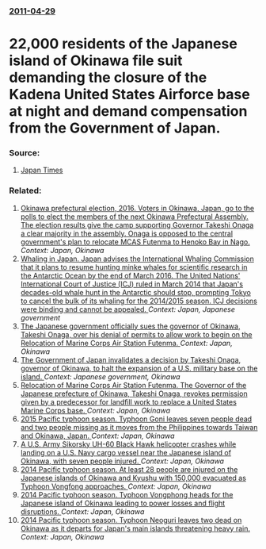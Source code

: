 ### [2011-04-29](/news/2011/04/29/index.md)

# 22,000 residents of the Japanese island of Okinawa file suit demanding the closure of the Kadena United States Airforce base at night and demand compensation from the Government of Japan. 




### Source:

1. [Japan Times](http://search.japantimes.co.jp/cgi-bin/nn20110429a9.html)

### Related:

1. [Okinawa prefectural election, 2016. Voters in Okinawa, Japan, go to the polls to elect the members of the next Okinawa Prefectural Assembly. The election results give the camp supporting Governor Takeshi Onaga a clear majority in the assembly. Onaga is opposed to the central government's plan to relocate MCAS Futenma to Henoko Bay in Nago. ](/news/2016/06/5/okinawa-prefectural-election-2016-voters-in-okinawa-japan-go-to-the-polls-to-elect-the-members-of-the-next-okinawa-prefectural-assembly.md) _Context: Japan, Okinawa_
2. [Whaling in Japan. Japan advises the International Whaling Commission that it plans to resume hunting minke whales for scientific research in the Antarctic Ocean by the end of March 2016. The United Nations' International Court of Justice (ICJ) ruled in March 2014 that Japan's decades-old whale hunt in the Antarctic should stop, prompting Tokyo to cancel the bulk of its whaling for the 2014/2015 season. ICJ decisions were binding and cannot be appealed. ](/news/2015/11/28/whaling-in-japan-japan-advises-the-international-whaling-commission-that-it-plans-to-resume-hunting-minke-whales-for-scientific-research-in.md) _Context: Japan, Japanese government_
3. [The Japanese government officially sues the governor of Okinawa, Takeshi Onaga, over his denial of permits to allow work to begin on the Relocation of Marine Corps Air Station Futenma. ](/news/2015/11/17/the-japanese-government-officially-sues-the-governor-of-okinawa-takeshi-onaga-over-his-denial-of-permits-to-allow-work-to-begin-on-the-rel.md) _Context: Japan, Okinawa_
4. [ The Government of Japan invalidates a decision by Takeshi Onaga, governor of Okinawa, to halt the expansion of a U.S. military base on the island. ](/news/2015/10/28/the-government-of-japan-invalidates-a-decision-by-takeshi-onaga-governor-of-okinawa-to-halt-the-expansion-of-a-u-s-military-base-on-the.md) _Context: Japanese government, Okinawa_
5. [Relocation of Marine Corps Air Station Futenma. The Governor of the Japanese prefecture of Okinawa, Takeshi Onaga, revokes permission given by a predecessor for landfill work to replace a United States Marine Corps base. ](/news/2015/10/13/relocation-of-marine-corps-air-station-futenma-the-governor-of-the-japanese-prefecture-of-okinawa-takeshi-onaga-revokes-permission-given.md) _Context: Japan, Okinawa_
6. [2015 Pacific typhoon season. Typhoon Goni leaves seven people dead and two people missing as it moves from the Philippines towards Taiwan and Okinawa, Japan. ](/news/2015/08/22/2015-pacific-typhoon-season-typhoon-goni-leaves-seven-people-dead-and-two-people-missing-as-it-moves-from-the-philippines-towards-taiwan-an.md) _Context: Japan, Okinawa_
7. [A U.S. Army Sikorsky UH-60 Black Hawk helicopter crashes while landing on a U.S. Navy cargo vessel near the Japanese island of Okinawa, with seven people injured. ](/news/2015/08/12/a-u-s-army-sikorsky-uh-60-black-hawk-helicopter-crashes-while-landing-on-a-u-s-navy-cargo-vessel-near-the-japanese-island-of-okinawa-with.md) _Context: Japan, Okinawa_
8. [2014 Pacific typhoon season. At least 28 people are injured on the Japanese islands of Okinawa and Kyushu with 150,000 evacuated as Typhoon Vongfong approaches. ](/news/2014/10/12/2014-pacific-typhoon-season-at-least-28-people-are-injured-on-the-japanese-islands-of-okinawa-and-kyushu-with-150-000-evacuated-as-typhoon.md) _Context: Japan, Okinawa_
9. [2014 Pacific typhoon season. Typhoon Vongphong heads for the Japanese island of Okinawa leading to power losses and flight disruptions. ](/news/2014/10/11/2014-pacific-typhoon-season-typhoon-vongphong-heads-for-the-japanese-island-of-okinawa-leading-to-power-losses-and-flight-disruptions.md) _Context: Japan, Okinawa_
10. [2014 Pacific typhoon season. Typhoon Neoguri leaves two dead on Okinawa as it departs for Japan's main islands threatening heavy rain. ](/news/2014/07/9/2014-pacific-typhoon-season-typhoon-neoguri-leaves-two-dead-on-okinawa-as-it-departs-for-japan-s-main-islands-threatening-heavy-rain.md) _Context: Japan, Okinawa_
